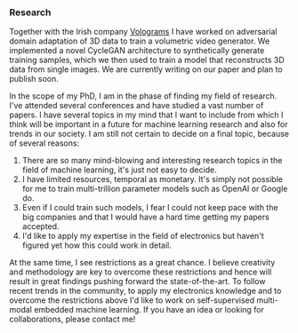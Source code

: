 ### Research
Together with the Irish company [Volograms](https://www.volograms.com/) I have worked on adversarial domain adaptation of 3D data to train a volumetric video generator.
We implemented a novel CycleGAN architecture to synthetically generate training samples, which we then used to train a model that reconstructs 3D data from single images.
We are currently writing on our paper and plan to publish soon.
 
In the scope of my PhD, I am in the phase of finding my field of research. I've attended several conferences and have studied a vast number of papers. I have several topics in my 
mind that I want to include from which I think will be important in a future for machine learning research and also for trends in our society. 
I am still not certain to decide on a final topic, because of several reasons:

1. There are so many mind-blowing and interesting research topics in the field of machine learning, it's just not easy to decide.
2. I have limited resources, temporal as monetary. It's simply not possible for me to train multi-trillion parameter models such as OpenAI or Google do.
3. Even if I could train such models, I fear I could not keep pace with the big companies and that I would have a hard time getting my papers accepted.
4. I'd like to apply my expertise in the field of electronics but haven't figured yet how this could work in detail.

At the same time, I see restrictions as a great chance. I believe creativity and methodology are key to overcome these restrictions and hence will result in great findings pushing 
forward the state-of-the-art. 
To follow recent trends in the community, to apply my electronics knowledge and to overcome the restrictions above I'd like to work on self-supervised multi-modal embedded machine 
learning. If you have an idea or looking for collaborations, please contact me!


